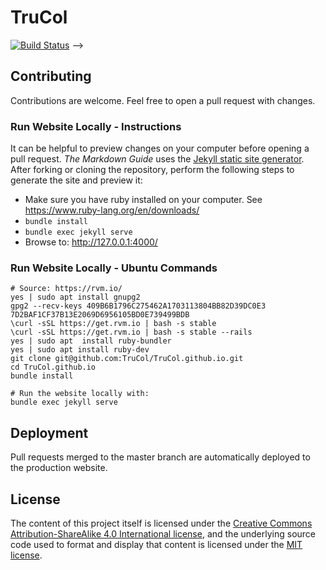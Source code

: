 # TruCol

[![Build Status](https://github.com/trucol/trucol.github.io/workflows/tests/badge.svg?branch=master)](https://github.com/trucol/trucol.gihub.io/actions) -->


## Contributing

Contributions are welcome. Feel free to open a pull request with changes.

### Run Website Locally - Instructions

It can be helpful to preview changes on your computer before opening a pull request. *The Markdown Guide* uses the [Jekyll static site generator](http://jekyllrb.com/). After forking or cloning the repository, perform the following steps to generate the site and preview it:

- Make sure you have ruby installed on your computer. See https://www.ruby-lang.org/en/downloads/
- `bundle install`
- `bundle exec jekyll serve`
- Browse to: http://127.0.0.1:4000/

### Run Website Locally - Ubuntu Commands
```
# Source: https://rvm.io/
yes | sudo apt install gnupg2
gpg2 --recv-keys 409B6B1796C275462A1703113804BB82D39DC0E3 7D2BAF1CF37B13E2069D6956105BD0E739499BDB
\curl -sSL https://get.rvm.io | bash -s stable
\curl -sSL https://get.rvm.io | bash -s stable --rails
yes | sudo apt  install ruby-bundler
yes | sudo apt install ruby-dev
git clone git@github.com:TruCol/TruCol.github.io.git
cd TruCol.github.io
bundle install

# Run the website locally with:
bundle exec jekyll serve
```

## Deployment

Pull requests merged to the master branch are automatically deployed to the production website.

## License

The content of this project itself is licensed under the [Creative Commons Attribution-ShareAlike 4.0 International license](https://creativecommons.org/licenses/by-sa/4.0/), and the underlying source code used to format and display that content is licensed under the [MIT license](LICENSE.txt).
